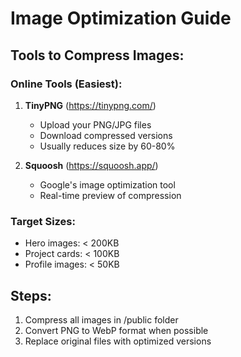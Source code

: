 # Image Optimization Guide

## Tools to Compress Images:

### Online Tools (Easiest):
1. **TinyPNG** (https://tinypng.com/)
   - Upload your PNG/JPG files
   - Download compressed versions
   - Usually reduces size by 60-80%

2. **Squoosh** (https://squoosh.app/)
   - Google's image optimization tool
   - Real-time preview of compression

### Target Sizes:
- Hero images: < 200KB
- Project cards: < 100KB  
- Profile images: < 50KB

## Steps:
1. Compress all images in /public folder
2. Convert PNG to WebP format when possible
3. Replace original files with optimized versions